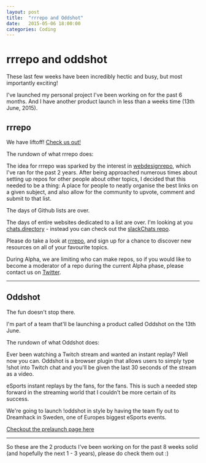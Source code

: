 ```yaml
---
layout: post
title:  "rrrepo and Oddshot"
date:   2015-05-06 18:00:00
categories: Coding
---
```

# rrrepo and oddshot

These last few weeks have been incredibly hectic and busy, but most importantly exciting!

I've launched my personal project I've been working on for the past 6 months. And I have another product launch in less than a weeks time (13th June, 2015).

## rrrepo

We have liftoff! [Check us out!](http://rrrepo.co)

The rundown of what rrrepo does:

The idea for rrrepo was sparked by the interest in [webdesignrepo](http://www.webdesignrepo.com), which I've ran for the past 2 years. After being approached numerous times about setting up repos for other people about other topics, I decided that this needed to be a thing: A place for people to neatly organise the best links on a given subject, and also allow for the community to upvote, comment and submit to that list.

The days of Github lists are over.

The days of entire websites dedicated to a list are over. I'm looking at you [chats.directory](http://chats.directory) - instead you can check out the [slackChats repo](https://rrrepo.co/repo/slackChats).

Please do take a look at [rrrepo](http://rrrepo.co), and sign up for a chance to discover new resources on all of your favourite topics.

During Alpha, we are limiting who can make repos, so if you would like to become a moderator of a repo during the current Alpha phase, please contact us on [Twitter](https://twitter.com/rrrepo_).

---

## Oddshot

The fun doesn't stop there.

I'm part of a team that'll be launching a product called Oddshot on the 13th June.

The rundown of what Oddshot does:

Ever been watching a Twitch stream and wanted an instant replay? Well now you can. Oddshot is a browser plugin that allows users to simply type !shot into Twitch chat and you'll be given the last 30 seconds of the stream as a video.

eSports instant replays by the fans, for the fans. This is such a needed step forward in the streaming world that I couldn't be more certain of its success.

We're going to launch !oddshot in style by having the team fly out to Dreamhack in Sweden, one of Europes biggest eSports events.

[Checkout the prelaunch page here](http://www.oddshot.tv)

---

So these are the 2 products I've been working on for the past 8 weeks solid (and hopefully the next 1 - 3 years), please do check them out :)

